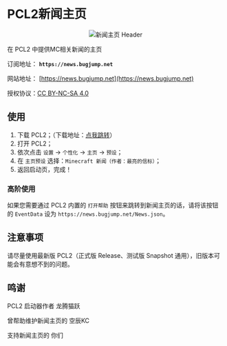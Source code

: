 # PCL2新闻主页

<div align="center"><img src="https://www.lightbeacon.top/pnh/newsimgs/header.jpg" alt="新闻主页 Header"/></div>

在 PCL2 中提供MC相关新闻的主页

订阅地址： **`https://news.bugjump.net`**

网站地址： [https://news.bugjump.net](https://news.bugjump.net)

授权协议：[CC BY-NC-SA 4.0](https://creativecommons.org/licenses/by-nc-sa/4.0/)

## 使用

1. 下载 PCL2；（下载地址：[点我跳转](https://afdian.net/p/0164034c016c11ebafcb52540025c377)）
2. 打开 PCL2；
3. 依次点击 `设置` -> `个性化` -> `主页` -> `预设`；
4. 在 `主页预设` 选择：`Minecraft 新闻（作者：最亮的信标）`；
5. 返回启动页，完成！

### 高阶使用

如果您需要通过 PCL2 内置的 `打开帮助` 按钮来跳转到新闻主页的话，请将该按钮的 `EventData` 设为 `https://news.bugjump.net/News.json`。

## 注意事项

请尽量使用最新版 PCL2（正式版 Release、测试版 Snapshot 通用），旧版本可能会有意想不到的问题。

## 鸣谢

PCL2 启动器作者 龙腾猫跃

曾帮助维护新闻主页的 空辰KC

支持新闻主页的 你们
